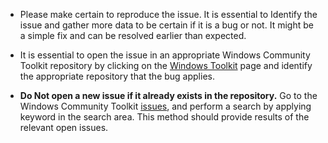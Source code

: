* Please make certain to reproduce the issue. It is essential to Identify the issue and gather more data to be certain if it is a bug or not. It might be a simple fix and can be resolved earlier than expected.

* It is essential to open the issue in an appropriate Windows Community Toolkit repository by clicking on the [Windows Toolkit](https://github.com/windows-toolkit) page and identify the appropriate repository that the bug applies.

* **Do Not open a new issue if it already exists in the repository.** Go to the Windows Community Toolkit [issues](https://github.com/windows-toolkit/WindowsCommunityToolkit/issues), and perform a search by applying keyword in the search area. This method should provide results of the relevant open issues. 
